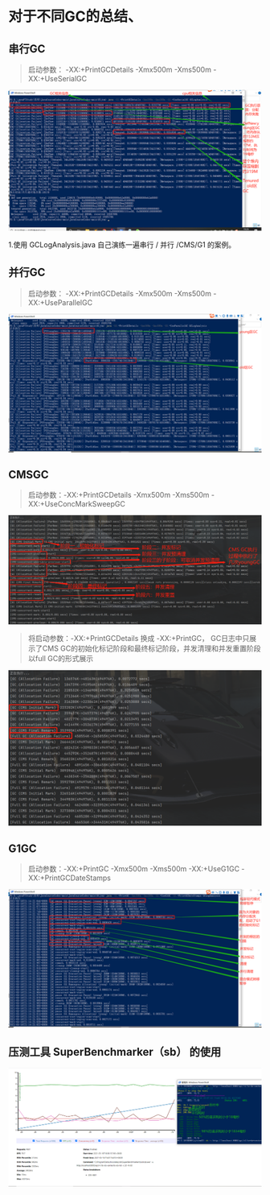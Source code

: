 # 对于不同GC的总结、

## 串行GC

> 启动参数： -XX:+PrintGCDetails -Xmx500m -Xms500m -XX:+UseSerialGC

![img_3.png](img_3.png)

1.使用 GCLogAnalysis.java 自己演练一遍串行 / 并行 /CMS/G1 的案例。

## 并行GC

> 启动参数： -XX:+PrintGCDetails -Xmx500m -Xms500m -XX:+UseParallelGC

![img_4.png](img_4.png)

## CMSGC

> 启动参数：-XX:+PrintGCDetails -Xmx500m -Xms500m -XX:+UseConcMarkSweepGC

![img_1.png](img_1.png)

> 将启动参数：-XX:+PrintGCDetails 换成 -XX:+PrintGC， GC日志中只展示了CMS GC的初始化标记阶段和最终标记阶段，并发清理和并发重置阶段以full GC的形式展示

![img_2.png](img_2.png)

## G1GC

> 启动参数：-XX:+PrintGC -Xmx500m -Xms500m -XX:+UseG1GC -XX:+PrintGCDateStamps

![img_5.png](img_5.png)

## 压测工具 SuperBenchmarker（sb） 的使用

![img_6.png](img_6.png)